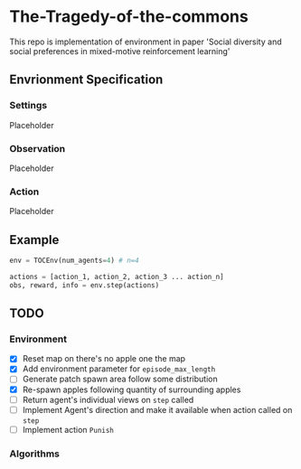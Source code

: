 # The-Tragedy-of-the-commons
This repo is implementation of environment in paper 'Social diversity and social preferences in mixed-motive reinforcement learning'


## Envrionment Specification
### Settings
Placeholder

### Observation
Placeholder

### Action
Placeholder

## Example
```python
env = TOCEnv(num_agents=4) # n=4

actions = [action_1, action_2, action_3 ... action_n]
obs, reward, info = env.step(actions)
```


## TODO
### Environment
- [X] Reset map on there's no apple one the map
- [X] Add environment parameter for `episode_max_length`
- [ ] Generate patch spawn area follow some distribution
- [X] Re-spawn apples following quantity of surrounding apples
- [ ] Return agent's individual views on `step` called
- [ ] Implement Agent's direction and make it available when action called on `step`
- [ ] Implement action `Punish`

### Algorithms
